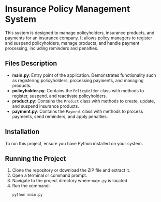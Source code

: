 # Insurance Policy Management System

This system is designed to manage policyholders, insurance products, and payments for an insurance company. It allows policy managers to register and suspend policyholders, manage products, and handle payment processing, including reminders and penalties.

## Files Description
- **main.py**: Entry point of the application. Demonstrates functionality such as registering policyholders, processing payments, and managing products.
- **policyholder.py**: Contains the `PolicyHolder` class with methods to register, suspend, and reactivate policyholders.
- **product.py**: Contains the `Product` class with methods to create, update, and suspend insurance products.
- **payment.py**: Contains the `Payment` class with methods to process payments, send reminders, and apply penalties.

## Installation
To run this project, ensure you have Python installed on your system.

## Running the Project
1. Clone the repository or download the ZIP file and extract it.
2. Open a terminal or command prompt.
3. Navigate to the project directory where `main.py` is located.
4. Run the command:
   ```bash
   python main.py
